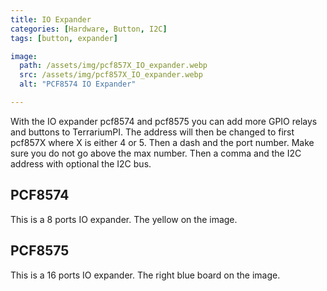 ```yaml
---
title: IO Expander
categories: [Hardware, Button, I2C]
tags: [button, expander]

image:
  path: /assets/img/pcf857X_IO_expander.webp
  src: /assets/img/pcf857X_IO_expander.webp
  alt: "PCF8574 IO Expander"

---
```


With the IO expander pcf8574 and pcf8575 you can add more GPIO relays and buttons to TerrariumPI. The address will then be changed to first pcf857X where X is either 4 or 5. Then a dash and the port number. Make sure you do not go above the max number. Then a comma and the I2C address with optional the I2C bus.

## PCF8574

This is a 8 ports IO expander. The yellow on the image.

## PCF8575

This is a 16 ports IO expander. The right blue board on the image.